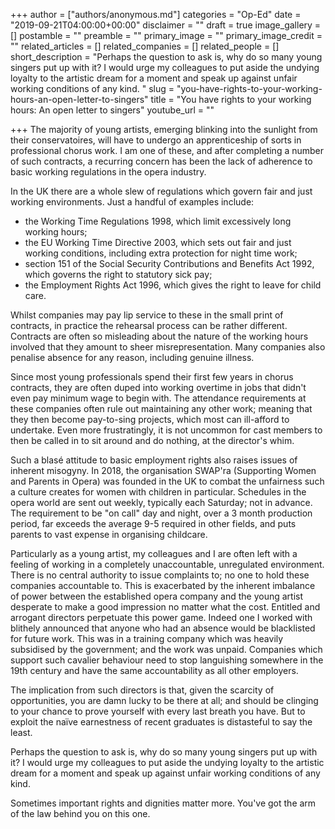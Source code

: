 +++
author = ["authors/anonymous.md"]
categories = "Op-Ed"
date = "2019-09-21T04:00:00+00:00"
disclaimer = ""
draft = true
image_gallery = []
postamble = ""
preamble = ""
primary_image = ""
primary_image_credit = ""
related_articles = []
related_companies = []
related_people = []
short_description = "Perhaps the question to ask is, why do so many young singers put up with it? I would urge my colleagues to put aside the undying loyalty to the artistic dream for a moment and speak up against unfair working conditions of any kind. "
slug = "you-have-rights-to-your-working-hours-an-open-letter-to-singers"
title = "You have rights to your working hours: An open letter to singers"
youtube_url = ""

+++
The majority of young artists, emerging blinking into the sunlight from their conservatoires, will have to undergo an apprenticeship of sorts in professional chorus work. I am one of these, and after completing a number of such contracts, a recurring concern has been the lack of adherence to basic working regulations in the opera industry. 

In the UK there are a whole slew of regulations which govern fair and just working environments. Just a handful of examples include:

* the Working Time Regulations 1998, which limit excessively long working hours;
* the EU Working Time Directive 2003, which sets out fair and just working conditions, including extra protection for night time work;
* section 151 of the Social Security Contributions and Benefits Act 1992, which governs the right to statutory sick pay;
* the Employment Rights Act 1996, which gives the right to leave for child care.

Whilst companies may pay lip service to these in the small print of contracts, in practice the rehearsal process can be rather different. Contracts are often so misleading about the nature of the working hours involved that they amount to sheer misrepresentation. Many companies also penalise absence for any reason, including genuine illness. 

Since most young professionals spend their first few years in chorus contracts, they are often duped into working overtime in jobs that didn't even pay minimum wage to begin with. The attendance requirements at these companies often rule out maintaining any other work; meaning that they then become pay-to-sing projects, which most can ill-afford to undertake. Even more frustratingly, it is not uncommon for cast members to then be called in to sit around and do nothing, at the director's whim.

Such a blasé attitude to basic employment rights also raises issues of inherent misogyny. In 2018, the organisation SWAP'ra (Supporting Women and Parents in Opera) was founded in the UK to combat the unfairness such a culture creates for women with children in particular. Schedules in the opera world are sent out weekly, typically each Saturday; not in advance. The requirement to be "on call" day and night, over a 3 month production period, far exceeds the average 9-5 required in other fields, and puts parents to vast expense in organising childcare.

Particularly as a young artist, my colleagues and I are often left with a feeling of working in a completely unaccountable, unregulated environment. There is no central authority to issue complaints to; no one to hold these companies accountable to. This is exacerbated by the inherent imbalance of power between the established opera company and the young artist desperate to make a good impression no matter what the cost. Entitled and arrogant directors perpetuate this power game. Indeed one I worked with blithely announced that anyone who had an absence would be blacklisted for future work. This was in a training company which was heavily subsidised by the government; and the work was unpaid. Companies which support such cavalier behaviour need to stop languishing somewhere in the 19th century and have the same accountability as all other employers.

The implication from such directors is that, given the scarcity of opportunities, you are damn lucky to be there at all; and should be clinging to your chance to prove yourself with every last breath you have. But to exploit the naïve earnestness of recent graduates is distasteful to say the least. 

Perhaps the question to ask is, why do so many young singers put up with it? I would urge my colleagues to put aside the undying loyalty to the artistic dream for a moment and speak up against unfair working conditions of any kind. 

Sometimes important rights and dignities matter more. You've got the arm of the law behind you on this one.